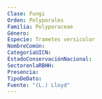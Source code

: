 ```yaml
---
Clase: Fungi
Orden: Polyporales
Familia: Polyporaceae
Género: 
Especie: Trametes versicolor
NombreComún: 
CategoríaUICN: 
EstadoConservaciónNacional: 
SectorenlaRBHH: 
Presencia: 
TipoDeDato: 
Fuente: "(L.) Lloyd"
---
```

